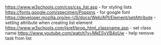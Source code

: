https://www.w3schools.com/css/css_list.asp - for styling lists
https://fonts.google.com/specimen/Poppins - for google font
https://developer.mozilla.org/en-US/docs/Web/API/Element/setAttribute - setting attribute when creating list element
https://www.w3schools.com/jsref/prop_html_classname.asp - set class name
https://www.youtube.com/watch?v=MkESyVB4oUw - help remove task from list